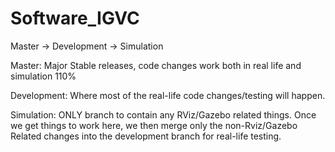 Software_IGVC
=============

Master -> Development -> Simulation

Master:       Major Stable releases, code changes work both in real life and simulation 110%

Development:  Where most of the real-life code changes/testing will happen. 

Simulation:   ONLY branch to contain any RViz/Gazebo related things. Once we get things to work here, 
              we then merge only the non-Rviz/Gazebo Related changes into the development branch for 
              real-life testing.
